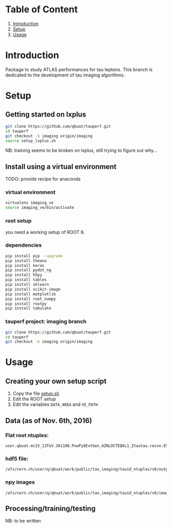 # Table of Content

1. [Introduction](#introduction)
2. [Setup](#setup)
3. [Usage](#usage)

# Introduction
Package to study ATLAS performances for tau leptons. This branch is dedicated to the development of tau imaging algorithms.

# Setup 
## Getting started on lxplus
```bash
git clone https://github.com/qbuat/tauperf.git
cd tauperf
git checkout -b imaging origin/imaging
source setup_lxplus.sh
```
NB: training seems to be broken on lxplus, still trying to figure out why...

## Install using a virtual environment
TODO: provide recipe for anaconda

### virtual environment
```bash
virtualenv imaging_ve
source imaging_ve/bin/activate
```
### root setup
you need a working setup of ROOT 6.

### dependencies
```bash
pip install pip --upgrade
pip install theano
pip install keras
pip install pydot_ng
pip install h5py
pip install tables
pip install sklearn
pip install scikit-image
pip install matplotlib
pip install root_numpy
pip install rootpy
pip install tabulate
```
### tauperf project: imaging branch
```bash
git clone https://github.com/qbuat/tauperf.git
cd tauperf
git checkout -b imaging origin/imaging
```
# Usage
## Creating your own setup script
1. Copy the file [setup.sh](setup.sh)
1. Edit the ROOT setup
1. Edit the variables `DATA_AREA` and `VE_PATH` 

## Data (as of Nov. 6th, 2016)
### Flat root ntuples:
```
user.qbuat.mc15_13TeV.361108.PowPy8EvtGen_AZNLOCTEQ6L1_Ztautau.recon.ESD.e3601_s2650_s2183_r7823.tauid.v6_OUT
```
### hdf5 file:
```
/afs/cern.ch/user/q/qbuat/work/public/tau_imaging/tauid_ntuples/v6/output_selected.h5
```
### npy images
```
/afs/cern.ch/user/q/qbuat/work/public/tau_imaging/tauid_ntuples/v6/images_new_*.npy
```


## Processing/training/testing
NB: to be written
